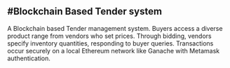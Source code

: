 #Blockchain Based Tender system
---
A Blockchain based Tender management system. Buyers access a diverse product range from vendors who set prices. Through bidding, vendors specify inventory quantities, responding to buyer queries. Transactions occur securely on a local Ethereum network like Ganache with Metamask authentication.
